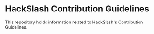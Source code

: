 # HackSlash Contribution Guidelines

This repository holds information related to HackSlash's Contribution Guidelines.
